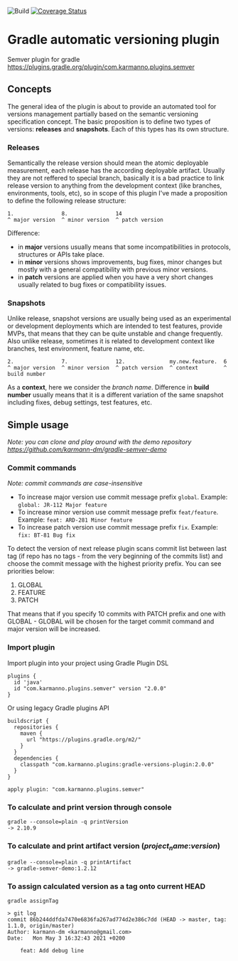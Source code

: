 ![Build](https://github.com/karmann-dm/gradle-versions-plugin/actions/workflows/gradle.yml/badge.svg)
[![Coverage Status](https://coveralls.io/repos/github/karmann-dm/gradle-versions-plugin/badge.svg?branch=master)](https://coveralls.io/github/karmann-dm/gradle-versions-plugin?branch=master)

# Gradle automatic versioning plugin

Semver plugin for gradle https://plugins.gradle.org/plugin/com.karmanno.plugins.semver

## Concepts

The general idea of the plugin is about to provide an automated tool for versions management partially based on the semantic versioning specification
concept. The basic proposition is to define two types of versions: **releases** and **snapshots**. Each of this types has 
its own structure.

### Releases

Semantically the release version should mean the atomic deployable measurement, each release has the according
deployable artifact. Usually they are not reffered to special branch, basically it is a bad practice to link
release version to anything from the development context (like branches, environments, tools, etc), so in scope of
this plugin I've made a proposition to define the following release structure:

```
1.               8.               14
^ major version  ^ minor version  ^ patch version
```

Difference:
- in **major** versions usually means that some incompatibilities in protocols, structures or APIs take place. 
- in **minor** versions shows improvements, bug fixes, minor changes but mostly with a general compatibility with previous minor versions.
- in **patch** versions are applied when you have a very short changes usually related to bug fixes or compatibility issues.



### Snapshots

Unlike release, snapshot versions are usually being used as an experimental or development deployments which are
intended to test features, provide MVPs, that means that they can be quite unstable and change frequently.
Also unlike release, sometimes it is related to development context like branches, test environment, feature name, etc.

```
2.               7.               12.              my.new.feature.  6
^ major version  ^ minor version  ^ patch version  ^ context        ^ build number
```

As a **context**, here we consider the *branch name*. Difference in **build number** usually means that it is a different variation of the same
snapshot including fixes, debug settings, test features, etc.

## Simple usage

*Note: you can clone and play around with the demo repository https://github.com/karmann-dm/gradle-semver-demo*


### Commit commands

_Note: commit commands are case-insensitive_
- To increase major version use commit message prefix `global`. Example: `global: JR-112 Major feature`
- To increase minor version use commit message prefix `feat/feature`. Example: `feat: ARD-281 Minor feature`
- To increase patch version use commit message prefix `fix`. Example: `fix: BT-81 Bug fix`

To detect the version of next release plugin scans commit list between last tag (if repo has no tags - from the very beginning of the commits list) and choose
the commit message with the highest priority prefix. You can see priorities below:
1. GLOBAL
2. FEATURE
3. PATCH

That means that if you specify 10 commits with PATCH prefix and one with GLOBAL - GLOBAL will be chosen
for the target commit command and major version will be increased.

### Import plugin

Import plugin into your project using Gradle Plugin DSL
```
plugins {
  id 'java'
  id "com.karmanno.plugins.semver" version "2.0.0"
}
```
Or using legacy Gradle plugins API
```
buildscript {
  repositories {
    maven {
      url "https://plugins.gradle.org/m2/"
    }
  }
  dependencies {
    classpath "com.karmanno.plugins:gradle-versions-plugin:2.0.0"
  }
}

apply plugin: "com.karmanno.plugins.semver"
```

### To calculate and print version through console
```
gradle --console=plain -q printVersion
-> 2.10.9
```
### To calculate and print artifact version ($project_name$:$version$)
```
gradle --console=plain -q printArtifact
-> gradle-semver-demo:1.2.12
```

### To assign calculated version as a tag onto current HEAD
```
gradle assignTag

> git log
commit 86b244ddfda7470e6836fa267ad774d2e386c7dd (HEAD -> master, tag: 1.1.0, origin/master)
Author: karmann-dm <karmanno@gmail.com>
Date:   Mon May 3 16:32:43 2021 +0200

    feat: Add debug line
```
